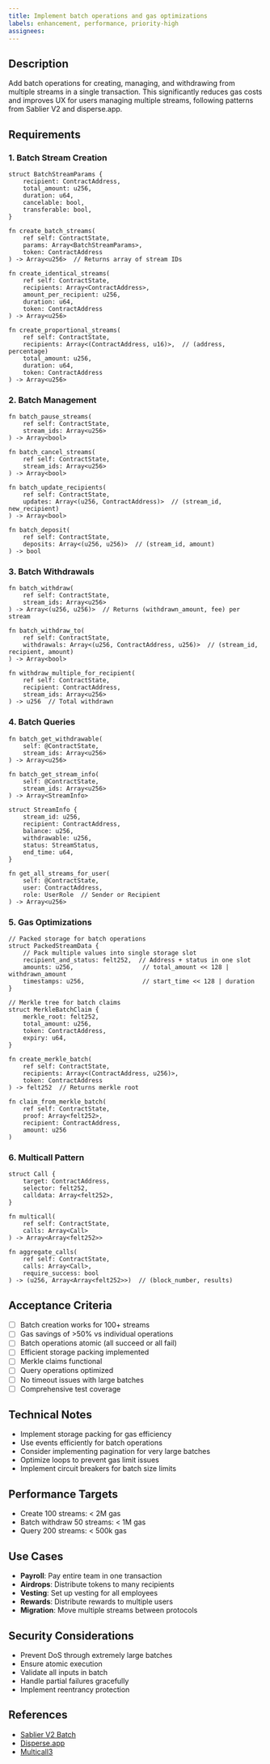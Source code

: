 ```yaml
---
title: Implement batch operations and gas optimizations
labels: enhancement, performance, priority-high
assignees: 
---
```


## Description

Add batch operations for creating, managing, and withdrawing from multiple streams in a single transaction. This significantly reduces gas costs and improves UX for users managing multiple streams, following patterns from Sablier V2 and disperse.app.

## Requirements

### 1. Batch Stream Creation
```cairo
struct BatchStreamParams {
    recipient: ContractAddress,
    total_amount: u256,
    duration: u64,
    cancelable: bool,
    transferable: bool,
}

fn create_batch_streams(
    ref self: ContractState,
    params: Array<BatchStreamParams>,
    token: ContractAddress
) -> Array<u256>  // Returns array of stream IDs

fn create_identical_streams(
    ref self: ContractState,
    recipients: Array<ContractAddress>,
    amount_per_recipient: u256,
    duration: u64,
    token: ContractAddress
) -> Array<u256>

fn create_proportional_streams(
    ref self: ContractState,
    recipients: Array<(ContractAddress, u16)>,  // (address, percentage)
    total_amount: u256,
    duration: u64,
    token: ContractAddress
) -> Array<u256>
```

### 2. Batch Management
```cairo
fn batch_pause_streams(
    ref self: ContractState,
    stream_ids: Array<u256>
) -> Array<bool>

fn batch_cancel_streams(
    ref self: ContractState,
    stream_ids: Array<u256>
) -> Array<bool>

fn batch_update_recipients(
    ref self: ContractState,
    updates: Array<(u256, ContractAddress)>  // (stream_id, new_recipient)
) -> Array<bool>

fn batch_deposit(
    ref self: ContractState,
    deposits: Array<(u256, u256)>  // (stream_id, amount)
) -> bool
```

### 3. Batch Withdrawals
```cairo
fn batch_withdraw(
    ref self: ContractState,
    stream_ids: Array<u256>
) -> Array<(u256, u256)>  // Returns (withdrawn_amount, fee) per stream

fn batch_withdraw_to(
    ref self: ContractState,
    withdrawals: Array<(u256, ContractAddress, u256)>  // (stream_id, recipient, amount)
) -> Array<bool>

fn withdraw_multiple_for_recipient(
    ref self: ContractState,
    recipient: ContractAddress,
    stream_ids: Array<u256>
) -> u256  // Total withdrawn
```

### 4. Batch Queries
```cairo
fn batch_get_withdrawable(
    self: @ContractState,
    stream_ids: Array<u256>
) -> Array<u256>

fn batch_get_stream_info(
    self: @ContractState,
    stream_ids: Array<u256>
) -> Array<StreamInfo>

struct StreamInfo {
    stream_id: u256,
    recipient: ContractAddress,
    balance: u256,
    withdrawable: u256,
    status: StreamStatus,
    end_time: u64,
}

fn get_all_streams_for_user(
    self: @ContractState,
    user: ContractAddress,
    role: UserRole  // Sender or Recipient
) -> Array<u256>
```

### 5. Gas Optimizations
```cairo
// Packed storage for batch operations
struct PackedStreamData {
    // Pack multiple values into single storage slot
    recipient_and_status: felt252,  // Address + status in one slot
    amounts: u256,                   // total_amount << 128 | withdrawn_amount
    timestamps: u256,                // start_time << 128 | duration
}

// Merkle tree for batch claims
struct MerkleBatchClaim {
    merkle_root: felt252,
    total_amount: u256,
    token: ContractAddress,
    expiry: u64,
}

fn create_merkle_batch(
    ref self: ContractState,
    recipients: Array<(ContractAddress, u256)>,
    token: ContractAddress
) -> felt252  // Returns merkle root

fn claim_from_merkle_batch(
    ref self: ContractState,
    proof: Array<felt252>,
    recipient: ContractAddress,
    amount: u256
)
```

### 6. Multicall Pattern
```cairo
struct Call {
    target: ContractAddress,
    selector: felt252,
    calldata: Array<felt252>,
}

fn multicall(
    ref self: ContractState,
    calls: Array<Call>
) -> Array<Array<felt252>>

fn aggregate_calls(
    ref self: ContractState,
    calls: Array<Call>,
    require_success: bool
) -> (u256, Array<Array<felt252>>)  // (block_number, results)
```

## Acceptance Criteria
- [ ] Batch creation works for 100+ streams
- [ ] Gas savings of >50% vs individual operations
- [ ] Batch operations atomic (all succeed or all fail)
- [ ] Efficient storage packing implemented
- [ ] Merkle claims functional
- [ ] Query operations optimized
- [ ] No timeout issues with large batches
- [ ] Comprehensive test coverage

## Technical Notes
- Implement storage packing for gas efficiency
- Use events efficiently for batch operations
- Consider implementing pagination for very large batches
- Optimize loops to prevent gas limit issues
- Implement circuit breakers for batch size limits

## Performance Targets
- Create 100 streams: < 2M gas
- Batch withdraw 50 streams: < 1M gas
- Query 200 streams: < 500k gas

## Use Cases
- **Payroll**: Pay entire team in one transaction
- **Airdrops**: Distribute tokens to many recipients
- **Vesting**: Set up vesting for all employees
- **Rewards**: Distribute rewards to multiple users
- **Migration**: Move multiple streams between protocols

## Security Considerations
- Prevent DoS through extremely large batches
- Ensure atomic execution
- Validate all inputs in batch
- Handle partial failures gracefully
- Implement reentrancy protection

## References
- [Sablier V2 Batch](https://docs.sablier.com/contracts/v2/guides/batch-create-streams)
- [Disperse.app](https://disperse.app/)
- [Multicall3](https://www.multicall3.com/) 
